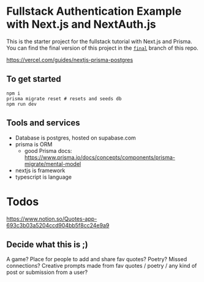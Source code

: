 # Fullstack Authentication Example with Next.js and NextAuth.js

This is the starter project for the fullstack tutorial with Next.js and Prisma. You can find the final version of this project in the [`final`](https://github.com/prisma/blogr-nextjs-prisma/tree/final) branch of this repo.

https://vercel.com/guides/nextjs-prisma-postgres

## To get started

```
npm i
prisma migrate reset # resets and seeds db
npm run dev
```

## Tools and services

- Database is postgres, hosted on supabase.com
- prisma is ORM
  - good Prisma docs: https://www.prisma.io/docs/concepts/components/prisma-migrate/mental-model
- nextjs is framework
- typescript is language

# Todos

https://www.notion.so/Quotes-app-693c3b03a5204ccd904bb5f8cc24e9a9

## Decide what this is ;)

A game? Place for people to add and share fav quotes?
Poetry? Missed connections? Creative prompts made from fav quotes / poetry / any kind of post or submission from a user?
